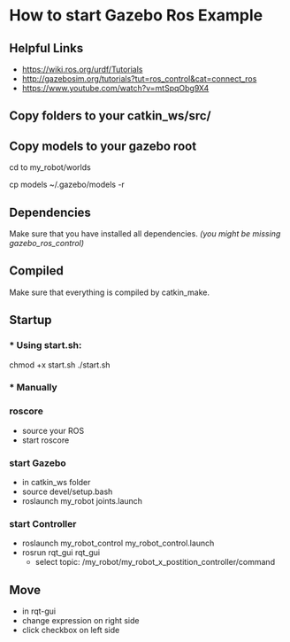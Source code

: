 # How to start Gazebo Ros Example

## Helpful Links
- https://wiki.ros.org/urdf/Tutorials
- http://gazebosim.org/tutorials?tut=ros_control&cat=connect_ros
- https://www.youtube.com/watch?v=mtSpqObg9X4

## Copy folders to your catkin_ws/src/
## Copy models to your gazebo root
cd to my_robot/worlds

cp models  ~/.gazebo/models -r

## Dependencies
Make sure that you have installed all dependencies. *(you might be missing gazebo_ros_control)*

## Compiled
Make sure that everything is compiled by catkin_make.

## Startup
### * Using start.sh:

chmod +x start.sh 
./start.sh

### * Manually

### roscore
- source your ROS
- start roscore
### start Gazebo
- in catkin_ws folder
- source devel/setup.bash
- roslaunch my_robot joints.launch
### start Controller
- roslaunch my_robot_control my_robot_control.launch
- rosrun rqt_gui rqt_gui
  - select topic: /my_robot/my_robot_x_postition_controller/command

## Move
- in rqt-gui
- change expression on right side
- click checkbox on left side
